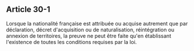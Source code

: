 Article 30-1
----
Lorsque la nationalité française est attribuée ou acquise autrement que par
déclaration, décret d'acquisition ou de naturalisation, réintégration ou
annexion de territoires, la preuve ne peut être faite qu'en établissant
l'existence de toutes les conditions requises par la loi.
